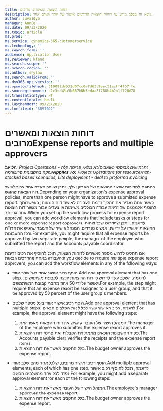 ```yaml
---
title: דוחות הוצאות ומאשרים מרובים
description: נושא זה מספק מידע על דוחות הוצאות הדורשים אישור של יותר מאדם אחד.
author: suvaidya
manager: AnnBe
ms.date: 09/23/2020
ms.topic: article
ms.prod: ''
ms.service: dynamics-365-customerservice
ms.technology: ''
ms.search.form: ''
audience: Application User
ms.reviewer: kfend
ms.search.scope: ''
ms.search.region: ''
ms.author: shylaw
ms.search.validFrom: ''
ms.dyn365.ops.version: ''
ms.openlocfilehash: 818092dd631d07cc0a7d63c9eec51eeff4f67ffe
ms.sourcegitcommit: a2c3cd49a3b667b8b5edaa31788b4b9b1f728d78
ms.translationtype: HT
ms.contentlocale: he-IL
ms.lasthandoff: 09/28/2020
ms.locfileid: "3897092"
---
```

# <a name="expense-reports-and-multiple-approvers"></a><span data-ttu-id="52cb3-103">דוחות הוצאות ומאשרים מרובים</span><span class="sxs-lookup"><span data-stu-id="52cb3-103">Expense reports and multiple approvers</span></span>

<span data-ttu-id="52cb3-104">_**חל על:** Project Operations לתרחישים מבוססי משאבים/לא מלאי, פריסה קלה - עסקה בחשבונית פרופורמה_</span><span class="sxs-lookup"><span data-stu-id="52cb3-104">_**Applies To:** Project Operations for resource/non-stocked based scenarios, Lite deployment - deal to proforma invoicing_</span></span>

<span data-ttu-id="52cb3-105">בהתאם למדיניות אישור ההוצאות של הארגון שלך, ייתכן שיותר מאדם אחד צריך לאשר דוח הוצאות שהוגש.</span><span class="sxs-lookup"><span data-stu-id="52cb3-105">Depending on your organization's expense approval policies, more than one person might have to approve a submitted expense report.</span></span> <span data-ttu-id="52cb3-106">כאשר אתה מגדיר את תהליך זרימת העבודה לאישור דוח הוצאות, באפשרותך להוסיף אלמנטים של זרימת עבודה הכוללים משימות או צעדים עבור מאשר דוח הוצאות אחד או יותר.</span><span class="sxs-lookup"><span data-stu-id="52cb3-106">When you set up the workflow process for expense report approval, you can add workflow elements that include tasks or steps for one or more expense report approvers.</span></span> <span data-ttu-id="52cb3-107">לדוגמה, ייתכן שתדרוש שכל דוחות ההוצאות יאושרו על ידי שני אנשים נפרדים, המנהל הישיר של העובד שהגיש את הדו"ח ורכז החשבונות.</span><span class="sxs-lookup"><span data-stu-id="52cb3-107">For example, you might require that all expense reports be approved by two separate people, the manager of the employee who submitted the report and the Accounts payable coordinator.</span></span>

<span data-ttu-id="52cb3-108">אם תחליט לדרוש מספר מאשרים לדוחות הוצאות, תוכל להוסיף את רכיבי זרימת העבודה באחת מהדרכים הבאות:</span><span class="sxs-lookup"><span data-stu-id="52cb3-108">If you decide to require multiple expense report approvers, you can add the workflow elements in any of the following ways:</span></span>

- <span data-ttu-id="52cb3-109">הוסף רכיב אישור אחד בעל שלב אחד.</span><span class="sxs-lookup"><span data-stu-id="52cb3-109">Add one approval element that has one step.</span></span> <span data-ttu-id="52cb3-110">לדוגמה, השלב עשוי לדרוש כי דוח ההוצאות יוקצה לקבוצת משתמשים, ויאושר על ידי 50 אחוז מחברי קבוצת המשתמשים.</span><span class="sxs-lookup"><span data-stu-id="52cb3-110">For example, the step might require that an expense report be assigned to a user group, and that it be approved by 50 percent of the user group's members.</span></span>
- <span data-ttu-id="52cb3-111">הוסף רכיב אישור אחד בעל מספר שלבים.</span><span class="sxs-lookup"><span data-stu-id="52cb3-111">Add one approval element that has multiple steps.</span></span> <span data-ttu-id="52cb3-112">לדוגמה, רכיב האישור עשוי לכלול את השלבים הבאים:</span><span class="sxs-lookup"><span data-stu-id="52cb3-112">For example, the approval element might have the following steps:</span></span>

    1. <span data-ttu-id="52cb3-113">המנהל הישיר של העובד שהגיש את דוח ההוצאות מאשר זאת.</span><span class="sxs-lookup"><span data-stu-id="52cb3-113">The manager of the employee who submitted the expense report approves it.</span></span>
    2. <span data-ttu-id="52cb3-114">פקיד החשבונות הזכאים מאמת את הקבלות ואת פריטי דוח ההוצאות.</span><span class="sxs-lookup"><span data-stu-id="52cb3-114">The Accounts payable clerk verifies the receipts and the expense report items.</span></span>
    3. <span data-ttu-id="52cb3-115">בעל התקציב מאשר את דוח ההוצאות.</span><span class="sxs-lookup"><span data-stu-id="52cb3-115">The budget owner approves the expense report.</span></span>

- <span data-ttu-id="52cb3-116">הוסף רכיבי אישור מרובים, שלכל אחד מהם שלב אחד.</span><span class="sxs-lookup"><span data-stu-id="52cb3-116">Add multiple approval elements, each of which has one step.</span></span> <span data-ttu-id="52cb3-117">לדוגמה, תוכל להוסיף רכיב אישור נפרד לכל אחד מהשלבים הבאים:</span><span class="sxs-lookup"><span data-stu-id="52cb3-117">For example, you might add a separate approval element for each of the following steps:</span></span>

    1. <span data-ttu-id="52cb3-118">המנהל הישיר של העובד מאשר את דוח ההוצאות.</span><span class="sxs-lookup"><span data-stu-id="52cb3-118">The employee's manager approves the expense report.</span></span>
    2. <span data-ttu-id="52cb3-119">בעל התקציב מאשר את דוח ההוצאות.</span><span class="sxs-lookup"><span data-stu-id="52cb3-119">The budget owner approves the expense report.</span></span>
